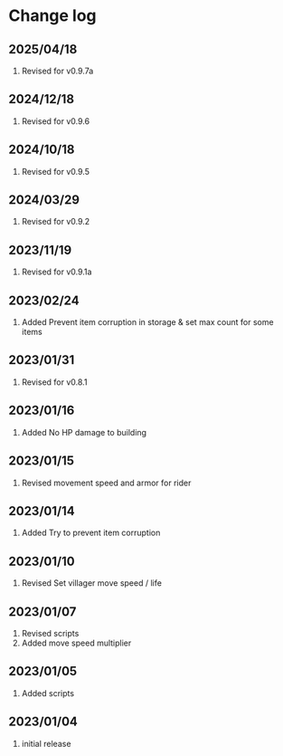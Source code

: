 # Change log

## 2025/04/18  
1. Revised for v0.9.7a  

## 2024/12/18
1. Revised for v0.9.6  

## 2024/10/18
1. Revised for v0.9.5  

## 2024/03/29
1. Revised for v0.9.2  

## 2023/11/19
1. Revised for v0.9.1a

## 2023/02/24
1. Added Prevent item corruption in storage & set max count for some items

## 2023/01/31
1. Revised for v0.8.1

## 2023/01/16
1. Added No HP damage to building

## 2023/01/15
1. Revised movement speed and armor for rider

## 2023/01/14
1. Added Try to prevent item corruption

## 2023/01/10
1. Revised Set villager move speed / life

## 2023/01/07
1. Revised scripts
1. Added move speed multiplier

## 2023/01/05
1. Added scripts

## 2023/01/04
1. initial release